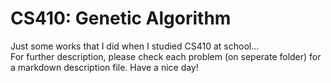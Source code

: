 # CS410: Genetic Algorithm

Just some works that I did when I studied CS410 at school...\
For further description, please check each problem (on seperate folder) for a markdown description file. Have a nice day!
